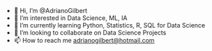 - 👋 Hi, I’m @AdrianoGilbert
- 👀 I’m interested in Data Science, ML, IA
- 🌱 I’m currently learning Python, Statistics, R, SQL for Data Science
- 💞️ I’m looking to collaborate on Data Science Projects
- 📫 How to reach me adrianogilbert@hotmail.com

<!---
AdrianoGilbert/AdrianoGilbert is a ✨ special ✨ repository because its `README.md` (this file) appears on your GitHub profile.
You can click the Preview link to take a look at your changes.
--->
